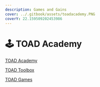 ```yaml
---
description: Games and Gains
cover: ../.gitbook/assets/toadacademy.PNG
coverY: 22.159509202453986
---
```


# 🕹 TOAD Academy

[TOAD Academy](https://toad.academy) &#x20;

[TOAD Toolbox](https://toad.academy/toolbox/)&#x20;

[TOAD Games](https://toad.academy/games/)
